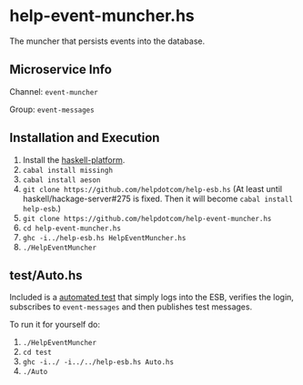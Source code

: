 help-event-muncher.hs
===========

The muncher that persists events into the database.

## Microservice Info
Channel: `event-muncher`

Group: `event-messages`

## Installation and Execution
1. Install the [haskell-platform](https://www.haskell.org/platform).
2. `cabal install missingh`
3. `cabal install aeson`
4. `git clone https://github.com/helpdotcom/help-esb.hs` (At least until haskell/hackage-server#275 is fixed. Then it will become `cabal install help-esb`.)
5. `git clone https://github.com/helpdotcom/help-event-muncher.hs`
6. `cd help-event-muncher.hs`
7. `ghc -i../help-esb.hs HelpEventMuncher.hs`
8. `./HelpEventMuncher`

## test/Auto.hs
Included is a [automated test](test/Auto.hs) that simply logs into the ESB, verifies the login,
subscribes to `event-messages` and then publishes test messages.

To run it for yourself do:

1. `./HelpEventMuncher`
1. `cd test`
2. `ghc -i../ -i../../help-esb.hs Auto.hs`
3. `./Auto`
